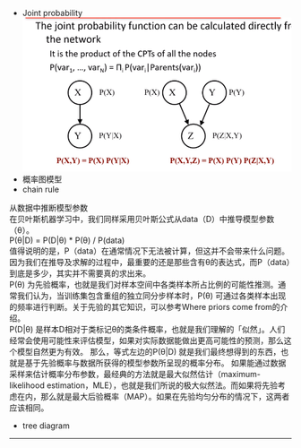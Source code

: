 - Joint probability
![](https://github.com/AntonyChan818/MathOfProgrammer_Book/blob/master/Res/pro_1.png)  
- 概率图模型  
- chain rule   

从数据中推断模型参数  
在贝叶斯机器学习中，我们同样采用贝叶斯公式从data（D）中推导模型参数（θ）。  
P(θ|D) = P(D|θ) * P(θ) / P(data)  
值得说明的是，P（data）在通常情况下无法被计算，但这并不会带来什么问题。因为我们在推导及求解的过程中，最重要的还是那些含有θ的表达式，而P（data）到底是多少，其实并不需要真的求出来。  
P(θ) 为先验概率，也就是我们对样本空间中各类样本所占比例的可能性推测。通常我们认为，当训练集包含重组的独立同分步样本时，P(θ) 可通过各类样本出现的频率进行判断。关于先验的其它知识，可以参考Where priors come from的介绍。  
P(D|θ) 是样本D相对于类标记θ的类条件概率，也就是我们理解的「似然」。人们经常会使用可能性来评估模型，如果对实际数据能做出更高可能性的预测，那么这个模型自然更为有效。
那么，等式左边的P(θ|D) 就是我们最终想得到的东西，也就是基于先验概率与数据所获得的模型参数所呈现的概率分布。
如果能通过数据采样来估计概率分布参数，最经典的方法就是最大似然估计（maximum-likelihood estimation，MLE），也就是我们所说的极大似然法。而如果将先验考虑在内，那么就是最大后验概率（MAP）。如果在先验均匀分布的情况下，这两者应该相同。

- tree diagram


---
